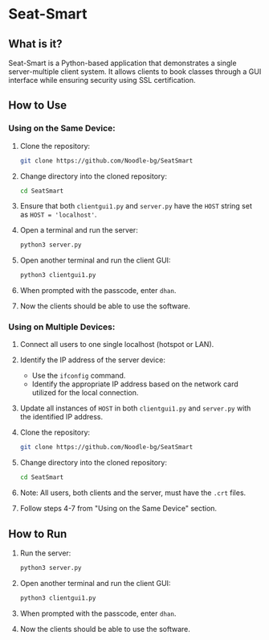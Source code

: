 # Seat-Smart

## What is it?

Seat-Smart is a Python-based application that demonstrates a single server-multiple client system. It allows clients to book classes through a GUI interface while ensuring security using SSL certification.

## How to Use

### Using on the Same Device:

1. Clone the repository:

   ```bash
   git clone https://github.com/Noodle-bg/SeatSmart
   ```

2. Change directory into the cloned repository:

   ```bash
   cd SeatSmart
   ```

3. Ensure that both `clientgui1.py` and `server.py` have the `HOST` string set as `HOST = 'localhost'`.

4. Open a terminal and run the server:

   ```bash
   python3 server.py
   ```

5. Open another terminal and run the client GUI:

   ```bash
   python3 clientgui1.py
   ```

6. When prompted with the passcode, enter `dhan`.

7. Now the clients should be able to use the software.

### Using on Multiple Devices:

1. Connect all users to one single localhost (hotspot or LAN).

2. Identify the IP address of the server device:

   - Use the `ifconfig` command.
   - Identify the appropriate IP address based on the network card utilized for the local connection.

3. Update all instances of `HOST` in both `clientgui1.py` and `server.py` with the identified IP address.

4. Clone the repository:

   ```bash
   git clone https://github.com/Noodle-bg/SeatSmart
   ```

5. Change directory into the cloned repository:

   ```bash
   cd SeatSmart
   ```

6. Note: All users, both clients and the server, must have the `.crt` files.

7. Follow steps 4-7 from "Using on the Same Device" section.

## How to Run

1. Run the server:

   ```bash
   python3 server.py
   ```

2. Open another terminal and run the client GUI:

   ```bash
   python3 clientgui1.py
   ```

3. When prompted with the passcode, enter `dhan`.

4. Now the clients should be able to use the software.
